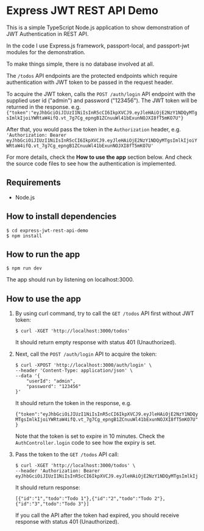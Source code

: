# Express JWT REST API Demo

This is a simple TypeScript Node.js application to show demonstration of JWT Authentication in REST API.

In the code I use Express.js framework, passport-local, and passport-jwt modules for the demonstration.

To make things simple, there is no database involved at all.

The `/todos` API endpoints are the protected endpoints which require authentication with JWT token to be passed in the request header.

To acquire the JWT token, calls the `POST /auth/login` API endpoint with the supplied user id ("admin") and password ("123456"). The JWT token will be returned in the response. e.g. `{"token":"eyJhbGciOiJIUzI1NiIsInR5cCI6IkpXVCJ9.eyJleHAiOjE2NzY1NDQyMTgsImlkIjoiYWRtaW4ifQ.vt_7g7Cg_epngB1ZCnuuWl41bExunNOJXI8fT5mKO7U"}`

After that, you would pass the token in the `Authorization` header, e.g. `'Authorization: Bearer eyJhbGciOiJIUzI1NiIsInR5cCI6IkpXVCJ9.eyJleHAiOjE2NzY1NDQyMTgsImlkIjoiYWRtaW4ifQ.vt_7g7Cg_epngB1ZCnuuWl41bExunNOJXI8fT5mKO7U'`

For more details, check the **How to use the app** section below. And check the source code files to see how the authentication is implemented.

## Requirements

 * Node.js

## How to install dependencies

	$ cd express-jwt-rest-api-demo
	$ npm install

## How to run the app

	$ npm run dev

The app should run by listening on localhost:3000.

## How to use the app

1) By using curl command, try to call the `GET /todos` API first without JWT token:

    ```
    $ curl -XGET 'http://localhost:3000/todos'
    ```

    It should return empty response with status 401 (Unauthorized).

2) Next, call the `POST /auth/login` API to acquire the token:

    ```
    $ curl -XPOST 'http://localhost:3000/auth/login' \
    --header 'Content-Type: application/json' \
    --data '{
        "userId": "admin",
        "password": "123456"
    }'
    ```

    It should return the token in the response, e.g.

    `{"token":"eyJhbGciOiJIUzI1NiIsInR5cCI6IkpXVCJ9.eyJleHAiOjE2NzY1NDQyMTgsImlkIjoiYWRtaW4ifQ.vt_7g7Cg_epngB1ZCnuuWl41bExunNOJXI8fT5mKO7U"}`

    Note that the token is set to expire in 10 minutes. Check the `AuthController.login` code to see how the expiry is set.

3) Pass the token to the `GET /todos` API call:

    ```
    $ curl -XGET 'http://localhost:3000/todos' \
    --header 'Authorization: Bearer eyJhbGciOiJIUzI1NiIsInR5cCI6IkpXVCJ9.eyJleHAiOjE2NzY1NDQyMTgsImlkIjoiYWRtaW4ifQ.vt_7g7Cg_epngB1ZCnuuWl41bExunNOJXI8fT5mKO7U'
    ```

    It should return response:

    `[{"id":"1","todo":"Todo 1"},{"id":"2","todo":"Todo 2"},{"id":"3","todo":"Todo 3"}]`

    If you call the API after the token had expired, you should receive response with status 401 (Unauthorized).
